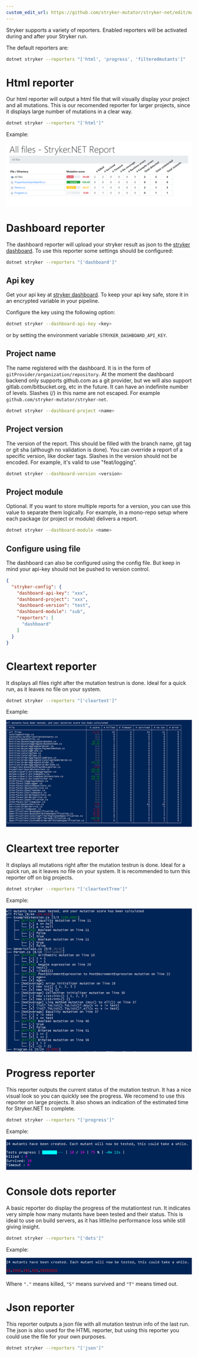 ```yaml
---
custom_edit_url: https://github.com/stryker-mutator/stryker-net/edit/master/docs/Reporters.md
---
```


Stryker supports a variety of reporters. Enabled reporters will be activated during and after your Stryker run. 

The default reporters are:

```bash
dotnet stryker --reporters "['html', 'progress', 'filteredmutants']"
```

# Html reporter
Our html reporter will output a html file that will visually display your project and all mutations. This is our recomended reporter for larger projects, since it displays large number of mutations in a clear way. 

```bash
dotnet stryker --reporters "['html']"
```

Example:

![html reporter](./images/html-report-net.png)

# Dashboard reporter
The dashboard reporter will upload your stryker result as json to the [stryker dashboard](https://dashboard.stryker-mutator.io/). To use this reporter some settings should be configured:

```bash
dotnet stryker --reporters "['dashboard']"
```

## Api key
Get your api key at [stryker dashboard](https://dashboard.stryker-mutator.io/). To keep your api key safe, store it in an encrypted variable in your pipeline.

Configure the key using the following option:

```bash
dotnet stryker --dashboard-api-key <key>
```

or by setting the environment variable `STRYKER_DASHBOARD_API_KEY`.


## Project name
The name registered with the dashboard. It is in the form of `gitProvider/organization/repository`. At the moment the dashboard backend only supports github.com as a git provider, but we will also support gitlab.com/bitbucket.org, etc in the future. It can have an indefinite number of levels. Slashes (/) in this name are not escaped. For example `github.com/stryker-mutator/stryker-net`.

```bash
dotnet stryker --dashboard-project <name>
```

## Project version
The version of the report. This should be filled with the branch name, git tag or git sha (although no validation is done). You can override a report of a specific version, like docker tags. Slashes in the version should not be encoded. For example, it's valid to use "feat/logging".

```bash
dotnet stryker --dashboard-version <version>
```

## Project module
Optional. If you want to store multiple reports for a version, you can use this value to separate them logically. For example, in a mono-repo setup where each package (or project or module) delivers a report.

```bash
dotnet stryker --dashboard-module <name>
```

## Configure using file
The dashboard can also be configured using the config file. But keep in mind your api-key should not be pushed to version control. 
```json
{
  "stryker-config": {
    "dashboard-api-key": "xxx",
    "dashboard-project": "xxx",
    "dashboard-version": "test",
    "dashboard-module": "sub",
    "reporters": [
      "dashboard"
    ]
  }
}
```

# Cleartext reporter
It displays all files right after the mutation testrun is done. Ideal for a quick run, as it leaves no file on your system.

```bash
dotnet stryker --reporters "['cleartext']"
```

Example:


![console reporter](./images/console-reporter-net.png)

# Cleartext tree reporter
It displays all mutations right after the mutation testrun is done. Ideal for a quick run, as it leaves no file on your system. It is recommended to turn this reporter off on big projects.

```bash
dotnet stryker --reporters "['cleartextTree']"
```

Example:


![console reporter](./images/console-reporter-tree.png)

# Progress reporter
This reporter outputs the current status of the mutation testrun. It has a nice visual look so you can quickly see the progress. We recomend to use this reporter on large projects. It also shows an indication of the estimated time for Stryker.NET to complete.

```bash
dotnet stryker --reporters "['progress']"
```

Example:


![progress bar reporter](./images/progress-bar-net.png)

# Console dots reporter
A basic reporter do display the progress of the mutationtest run. It indicates very simple how many mutants have been tested and their status. This is ideal to use on build servers, as it has little/no performance loss while still giving insight.

```bash
dotnet stryker --reporters "['dots']"
```

Example:


![console dots reporter](./images/console-dots-reporter-net.png)

Where `"."` means killed, `"S"` means survived and `"T"` means timed out.

# Json reporter
This reporter outputs a json file with all mutation testrun info of the last run. The json is also used for the HTML reporter, but using this reporter you could use the file for your own purposes.

```bash
dotnet stryker --reporters "['json']"
```
